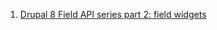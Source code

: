 1. [Drupal 8 Field API series part 2: field widgets](http://realize.be/drupal-8-field-api-series-part-2-field-widgets)
